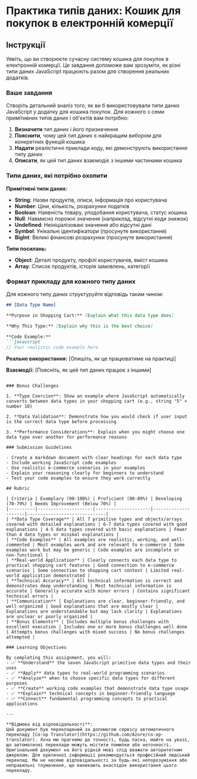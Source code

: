 <!--
CO_OP_TRANSLATOR_METADATA:
{
  "original_hash": "6fd645e97c48cd5eb5a3d290815ec8b5",
  "translation_date": "2025-10-24T15:22:00+00:00",
  "source_file": "2-js-basics/1-data-types/assignment.md",
  "language_code": "uk"
}
-->
# Практика типів даних: Кошик для покупок в електронній комерції

## Інструкції

Уявіть, що ви створюєте сучасну систему кошика для покупок в електронній комерції. Це завдання допоможе вам зрозуміти, як різні типи даних JavaScript працюють разом для створення реальних додатків.

### Ваше завдання

Створіть детальний аналіз того, як ви б використовували типи даних JavaScript у додатку для кошика покупок. Для кожного з семи примітивних типів даних і об'єктів вам потрібно:

1. **Визначити** тип даних і його призначення
2. **Пояснити**, чому цей тип даних є найкращим вибором для конкретних функцій кошика
3. **Надати** реалістичні приклади коду, які демонструють використання типу даних
4. **Описати**, як цей тип даних взаємодіє з іншими частинами кошика

### Типи даних, які потрібно охопити

**Примітивні типи даних:**
- **String**: Назви продуктів, описи, інформація про користувача
- **Number**: Ціни, кількість, розрахунки податків
- **Boolean**: Наявність товару, уподобання користувача, статус кошика
- **Null**: Навмисно порожні значення (наприклад, відсутні коди знижок)
- **Undefined**: Неініціалізовані значення або відсутні дані
- **Symbol**: Унікальні ідентифікатори (просунуте використання)
- **BigInt**: Великі фінансові розрахунки (просунуте використання)

**Типи посилань:**
- **Object**: Деталі продукту, профілі користувачів, вміст кошика
- **Array**: Список продуктів, історія замовлень, категорії

### Формат прикладу для кожного типу даних

Для кожного типу даних структуруйте відповідь таким чином:

```markdown
## [Data Type Name]

**Purpose in Shopping Cart:** [Explain what this data type does]

**Why This Type:** [Explain why this is the best choice]

**Code Example:**
```javascript
// Your realistic code example here
```

**Реальне використання:** [Опишіть, як це працюватиме на практиці]

**Взаємодії:** [Поясніть, як цей тип даних працює з іншими]
```

### Bonus Challenges

1. **Type Coercion**: Show an example where JavaScript automatically converts between data types in your shopping cart (e.g., string "5" + number 10)

2. **Data Validation**: Demonstrate how you would check if user input is the correct data type before processing

3. **Performance Considerations**: Explain when you might choose one data type over another for performance reasons

### Submission Guidelines

- Create a markdown document with clear headings for each data type
- Include working JavaScript code examples
- Use realistic e-commerce scenarios in your examples
- Explain your reasoning clearly for beginners to understand
- Test your code examples to ensure they work correctly

## Rubric

| Criteria | Exemplary (90-100%) | Proficient (80-89%) | Developing (70-79%) | Needs Improvement (Below 70%) |
|----------|---------------------|---------------------|---------------------|------------------------------|
| **Data Type Coverage** | All 7 primitive types and objects/arrays covered with detailed explanations | 6-7 data types covered with good explanations | 4-5 data types covered with basic explanations | Fewer than 4 data types or minimal explanations |
| **Code Examples** | All examples are realistic, working, and well-commented | Most examples work and are relevant to e-commerce | Some examples work but may be generic | Code examples are incomplete or non-functional |
| **Real-world Application** | Clearly connects each data type to practical shopping cart features | Good connection to e-commerce scenarios | Some connection to shopping cart context | Limited real-world application demonstrated |
| **Technical Accuracy** | All technical information is correct and demonstrates deep understanding | Most technical information is accurate | Generally accurate with minor errors | Contains significant technical errors |
| **Communication** | Explanations are clear, beginner-friendly, and well-organized | Good explanations that are mostly clear | Explanations are understandable but may lack clarity | Explanations are unclear or poorly organized |
| **Bonus Elements** | Includes multiple bonus challenges with excellent execution | Includes one or more bonus challenges well done | Attempts bonus challenges with mixed success | No bonus challenges attempted |

### Learning Objectives

By completing this assignment, you will:
- ✅ **Understand** the seven JavaScript primitive data types and their uses
- ✅ **Apply** data types to real-world programming scenarios
- ✅ **Analyze** when to choose specific data types for different purposes
- ✅ **Create** working code examples that demonstrate data type usage
- ✅ **Explain** technical concepts in beginner-friendly language
- ✅ **Connect** fundamental programming concepts to practical applications

---

**Відмова від відповідальності**:  
Цей документ був перекладений за допомогою сервісу автоматичного перекладу [Co-op Translator](https://github.com/Azure/co-op-translator). Хоча ми прагнемо до точності, будь ласка, майте на увазі, що автоматичні переклади можуть містити помилки або неточності. Оригінальний документ на його рідній мові слід вважати авторитетним джерелом. Для критичної інформації рекомендується професійний людський переклад. Ми не несемо відповідальності за будь-які непорозуміння або неправильні тлумачення, що виникають внаслідок використання цього перекладу.